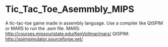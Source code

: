 # Tic_Tac_Toe_Asemmbly_MIPS
A tic-tac-toe game made in assembly language.
Use a compiler like QtSPIM or MARS to run the .asm file.
MARS: http://courses.missouristate.edu/KenVollmar/mars/
QtSPIM: http://spimsimulator.sourceforge.net/
